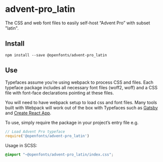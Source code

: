 
# advent-pro_latin

The CSS and web font files to easily self-host “Advent Pro” with subset "latin".

## Install

`npm install --save @openfonts/advent-pro_latin`

## Use

Typefaces assume you’re using webpack to process CSS and files. Each typeface
package includes all necessary font files (woff2, woff) and a CSS file with
font-face declarations pointing at these files.

You will need to have webpack setup to load css and font files. Many tools built
with Webpack will work out of the box with Typefaces such as [Gatsby](https://github.com/gatsbyjs/gatsby)
and [Create React App](https://github.com/facebookincubator/create-react-app).

To use, simply require the package in your project’s entry file e.g.

```javascript
// Load Advent Pro typeface
require('@openfonts/advent-pro_latin')
```

Usage in SCSS:
```scss
@import "~@openfonts/advent-pro_latin/index.css";
```
